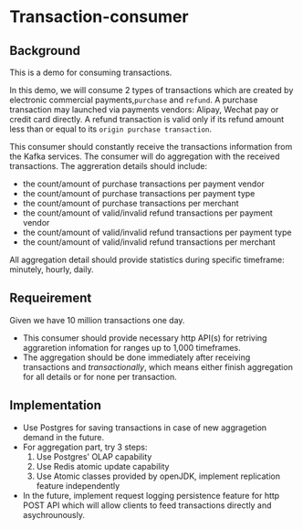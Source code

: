# Transaction-consumer

## Background

This is a demo for consuming transactions.

In this demo, we will consume 2 types of transactions which are created by electronic commercial payments,`purchase` and `refund`. A purchase transaction may launched via payments vendors: Alipay, Wechat pay or credit card directly. A refund transaction is valid only if its refund amount less than or equal to its `origin purchase transaction`. 

This consumer should constantly receive the transactions information from the Kafka services. The consumer will do aggregation with the received transactions. The aggreration details should include:
* the count/amount of purchase transactions per payment vendor 
* the count/amount of purchase transactions per payment type 
* the count/amount of purchase transactions per merchant
* the count/amount of valid/invalid refund transactions per payment vendor
* the count/amount of valid/invalid refund transactions per payment type 
* the count/amount of valid/invalid refund transactions per merchant

All aggregation detail should provide statistics during specific timeframe: minutely, hourly, daily.

## Requeirement

Given we have 10 million transactions one day.

* This consumer should provide necessary http API(s) for retriving aggraretion infomation for ranges up to 1,000 timeframes.
* The aggregation should be done immediately after receiving transactions and *transactionally*, which means either finish aggregation for all details or for none per transaction.


## Implementation

* Use Postgres for saving transactions in case of new aggragetion demand in the future.
* For aggregation part, try 3 steps:
  1. Use Postgres' OLAP capability
  2. Use Redis atomic update capability
  3. Use Atomic classes provided by openJDK, implement replication feature independently
* In the future, implement request logging persistence feature for http POST API which will allow clients to feed transactions directly and asychrounously.
